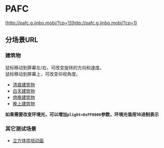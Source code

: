 # PAFC

[http://pafc.g.jinbo.mobi/?cp=1](http://pafc.g.jinbo.mobi/?cp=1)

## 分场景URL

### 建筑物


鼠标移动到屏幕左/右，可改变旋转的方向和速度。  
鼠标移动到屏幕上，可改变仰视角度。

 - [清晨建筑物](http://pafc.g.jinbo.mobi/?cp=1&time=drawn)
 - [白天建筑物](http://pafc.g.jinbo.mobi/?cp=1&time=daylight)
 - [傍晚建筑物](http://pafc.g.jinbo.mobi/?cp=1&time=sunset)
 - [晚上建筑物](http://pafc.g.jinbo.mobi/?cp=1&time=night)

**如果需要改变环境光，可以增加`plight=0xFF0000`参数，环境光值用16进制表示**

### 其它测试场景

- [立方体烘培动画](http://pafc.g.jinbo.mobi/?cp=2)